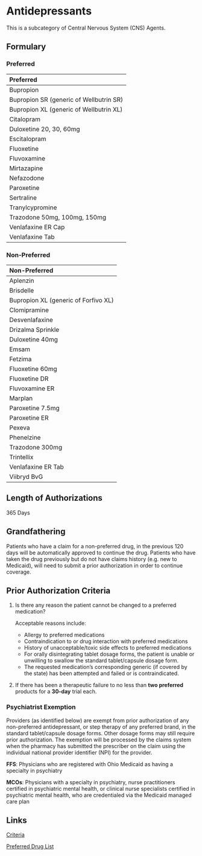 # Antidepressants

This is a subcategory of Central Nervous System (CNS) Agents.

## Formulary

### Preferred

| Preferred                               |
| :-------------------------------------- |
| Bupropion                               |
| Bupropion SR (generic of Wellbutrin SR) |
| Bupropion XL (generic of Wellbutrin XL) |
| Citalopram                              |
| Duloxetine 20, 30, 60mg                 |
| Escitalopram                            |
| Fluoxetine                              |
| Fluvoxamine                             |
| Mirtazapine                             |
| Nefazodone                              |
| Paroxetine                              |
| Sertraline                              |
| Tranylcypromine                         |
| Trazodone 50mg, 100mg, 150mg            |
| Venlafaxine ER Cap                      |
| Venlafaxine Tab                         |

### Non-Preferred

| Non-Preferred                        |
| :----------------------------------- |
| Aplenzin                             |
| Brisdelle                            |
| Bupropion XL (generic of Forfivo XL) |
| Clomipramine                         |
| Desvenlafaxine                       |
| Drizalma Sprinkle                    |
| Duloxetine 40mg                      |
| Emsam                                |
| Fetzima                              |
| Fluoxetine 60mg                      |
| Fluoxetine DR                        |
| Fluvoxamine ER                       |
| Marplan                              |
| Paroxetine 7.5mg                     |
| Paroxetine ER                        |
| Pexeva                               |
| Phenelzine                           |
| Trazodone 300mg                      |
| Trintellix                           |
| Venlafaxine ER Tab                   |
| Viibryd BvG                          |

## Length of Authorizations

365 Days

## Grandfathering

Patients who have a claim for a non-preferred drug, in the previous 120 days will be automatically approved to continue the drug. Patients who have taken the drug previously but do not have claims history (e.g. new to Medicaid), will need to submit a prior authorization in order to continue coverage.

## Prior Authorization Criteria

1.  Is there any reason the patient cannot be changed to a preferred medication?

    Acceptable reasons include:

    -   Allergy to preferred medications
    -   Contraindication to or drug interaction with preferred medications
    -   History of unacceptable/toxic side effects to preferred medications
    -   For orally disintegrating tablet dosage forms, the patient is unable or unwilling to swallow the standard tablet/capsule dosage form.
    -   The requested medication’s corresponding generic (if covered by the state) has been attempted and failed or is contraindicated.
2.  If there has been a therapeutic failure to no less than **two preferred** products for a **30-day** trial each.

### Psychiatrist Exemption

Providers (as identified below) are exempt from prior authorization of any non-preferred antidepressant, or step therapy of any preferred brand, in the standard tablet/capsule dosage forms. Other dosage forms may still require prior authorization. The exemption will be processed by the claims system when the pharmacy has submitted the prescriber on the claim using the individual national provider identifier (NPI) for the provider.

**FFS**: Physicians who are registered with Ohio Medicaid as having a specialty in psychiatry

**MCOs**: Physicians with a specialty in psychiatry, nurse practitioners certified in psychiatric mental health, or clinical nurse specialists certified in psychiatric mental health, who are credentialed via the Medicaid managed care plan

## Links

[Criteria](https://pharmacy.medicaid.ohio.gov/sites/default/files/20221001_UPDL_Criteria_APPROVED.pdf#page=30)

[Preferred Drug List](https://pharmacy.medicaid.ohio.gov/sites/default/files/20221001_UPDL_APPROVED_.pdf#page=14)
